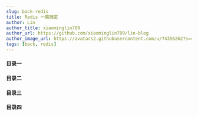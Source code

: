 ```yaml
---
slug: back-redis
title: Redis 一篇搞定
author: Lin
author_title: xiaominglin789
author_url: https://github.com/xiaominglin789/lin-blog
author_image_url: https://avatars2.githubusercontent.com/u/74356262?s=400&u=51bc963a308dd3748ba5133c9cfd29eb3bc0c207&v=4
tags: [back, redis]
---
```


#### 目录一


<!--truncate-->


#### 目录二

#### 目录三

#### 目录四
